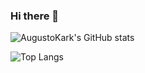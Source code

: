 ### Hi there 👋

![AugustoKark's GitHub stats](https://github-readme-stats.vercel.app/api?username=augustokark&show_icons=true&theme=transparent)

![Top Langs](https://github-readme-stats.vercel.app/api/top-langs/?username=augustokark&layout=compact)
